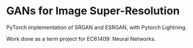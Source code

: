 # GANs for Image Super-Resolution
PyTorch implementation of SRGAN and ESRGAN, with Pytorch Lightning.

Work done as a term project for EC61409: Neural Networks.
